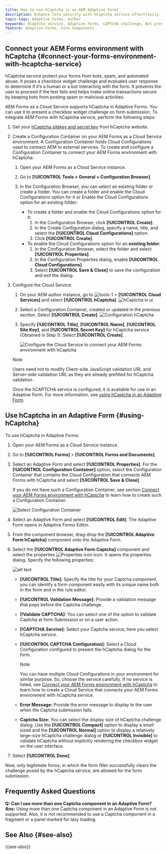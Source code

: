```yaml
---
title: How to use hCaptcha in an AEM Adaptive Form?
description: Enhance form security with hCaptcha service effortlessly. Step-by-step guide inside!
topic-tags: Adaptive Forms, author
keywords: hCaptcha service, Adaptive Forms, CAPTCHA challenge, Bot prevention, Core Components, Form submission security, Form spam prevention
feature: Adaptive Forms, Core Components
---
```


## Connect your AEM Forms environment with hCaptcha {#connect-your-forms-environment-with-hcaptcha-service}

hCaptcha service protect your forms from bots, spam, and automated abuse. It poses a checkbox widget challenge and evaluates user response to determine if it’s a human or a bot interacting with the form. It prevents the user to proceed if the test fails and helps make online transactions secure by keeping bots from posting spam or malicious activities.

<!-- ![hCaptcha](assets/hCaptcha-challenge.png)-->

AEM Forms as a Cloud Service supports hCaptcha in Adaptive Forms. You can use it to present a checkbox widget challenge on form submission. To integrate AEM Forms with hCaptcha service, perform the following steps:

1. Get your [hCaptcha sitekey and secret key](https://docs.hcaptcha.com/switch/#get-your-hcaptcha-sitekey-and-secret-key) from hCaptcha website.
1. Create a Configuration Container on your AEM Forms as a Cloud Service environment. A Configuration Container holds Cloud Configurations used to connect AEM to external services. To create and configure a Configuration Container to connect your AEM Forms environment with hCaptcha:
    1. Open your AEM Forms as a Cloud Service instance. 
    1. Go to **[!UICONTROL Tools > General > Configuration Browser]**.  
    1. In the Configuration Browser, you can select an existing folder or create a folder. You can create a folder and enable the Cloud Configurations option for it or Enable the Cloud Configurations option for an existing folder:

        * To create a folder and enable the Cloud Configurations option for it: 
            1. In the Configuration Browser, click **[!UICONTROL Create]**. 
            1. In the Create Configuration dialog, specify a name, title, and select the **[!UICONTROL Cloud Configurations]** option. 
            1. Click **[!UICONTROL Create]**.
        * To enable the Cloud Configurations option for an **existing folder**:
            1. In the Configuration Browser, select the folder and select **[!UICONTROL Properties]**.
            1. In the Configuration Properties dialog, enable **[!UICONTROL Cloud Configurations]**.
            1. Select **[!UICONTROL Save & Close]** to save the configuration and exit the dialog.

1. Configure the Cloud Service: 
    1. On your AEM author instance, go to ![tools-1](assets/tools-1.png) &gt; **[!UICONTROL Cloud Services]** and select **[!UICONTROL hCaptcha]**.
        ![hCaptcha in ui](assets/hcaptcha-in-ui.png)
    1. Select a Configuration Container, created or updated in the previous section. Select **[!UICONTROL Create]**.
        ![Configuration hCaptcha](assets/config-hcaptcha.png)
    1. Specify **[!UICONTROL Title]**, **[!UICONTROL Name]**, **[!UICONTROL Site Key]**, and **[!UICONTROL Secret Key]** for hCaptcha service (Obtained in Step 1). Select **[!UICONTROL Create]**.

        ![Configure the Cloud Service to connect your AEM Forms environment with hCaptcha](assets/create-hcaptcha-config.png)

    > [!Note] 
    > Users need not to modify Client-side JavaScript validation URL and Server-side validation URL as they are already prefilled for hCaptcha validation .

   Once the hCAPTCHA service is configured, it is available for use in an Adaptive Form. For more information, see [using hCaptcha in an Adaptive Form](#using-hCaptcha).

## Use hCaptcha in an Adaptive Form {#using-hCaptcha}

To use hCaptcha in Adaptive Forms:

1. Open your AEM Forms as a Cloud Service instance. 
1. Go to **[!UICONTROL Forms]** > **[!UICONTROL Forms and Documents]**.  
1. Select an Adaptive Form and select **[!UICONTROL Properties]**. For the **[!UICONTROL Configuration Container]** option, select the Configuration Container that contains the Cloud Configuration that connects AEM Forms with hCaptcha and select **[!UICONTROL Save & Close]**.

    If you do not have such a Configuration Container, see section [Connect your AEM Forms environment with hCaptcha](#connect-your-forms-environment-with-hcaptcha-service) to learn how to create such a Configuration Container.

    ![Select Configuration Container](/help/forms/assets/captcha-properties.png)

1. Select an Adaptive Form and select **[!UICONTROL Edit]**. The Adaptive Form opens in Adaptive Forms Editor. 
1. From the component browser, drag-drop the **[!UICONTROL Adaptive Form hCaptcha]** component onto the Adaptive Form.
1. Select the **[!UICONTROL Adaptive Form Captcha]** component and select the properties ![Properties icon](assets/configure-icon.svg) icon. It opens the properties dialog. Specify the following properties:

    ![alt text](assets/hcaptcha-properties.png)

    * **[!UICONTROL Title]:** Specify the title for your Captcha component, you can identify a form component easily with its unique name both in the form and in the rule editor.
    * **[!UICONTROL Validation Message]:** Provide a validation message that pops before the Captcha challenge.
    * **[!Validate CAPTCHA]:** You can select one of the option to validate Captcha at form Submission or on a user action.
    * **[!CAPTCHA Servive]:** Select your Captcha service, here you select hCaptcha service.
    * **[!UICONTROL CAPTCHA Configuration]:** Select a Cloud Configuration configured to present the hCaptcha dialog for the form.

        > [!Note] 
        > You can have multiple Cloud Configurations in your environment for similar purpose. So, choose the service carefully. If no service is listed, see [Connect your AEM Forms environment with hCaptcha](#connect-your-forms-environment-with-hcaptcha-service) to learn how to create a Cloud Service that connects your AEM Forms environment with hCaptcha service.
    * **Error Message:** Provide the error message to display to the user when the Captcha submission fails.
    * **Captcha Size:** You can select the display size of hCaptcha challenge dialog. Use the **[!UICONTROL Compact]** option to display a small sized and the **[!UICONTROL Normal]** option to display a relatively large-size hCaptcha challenge dialog or **[!UICONTROL Invisible]** to validate hCaptcha without explicitly rendering the checkbox widget on the user interface.

1. Select **[!UICONTROL Done]**. 

Now, only legitimate forms, in which the form filler successfully clears the challenge posed by the hCaptcha service, are allowed for the form submission.

## Frequently Asked Questions

**Q: Can I use more than one Captcha component in an Adaptive Form?**
**Ans:** Using more than one Captcha component in an Adaptive Form is not supported. Also, it is not recommended to use a Captcha component in a fragment or a panel marked for lazy loading.

## See Also {#see-also}

{{see-also}}
